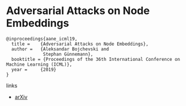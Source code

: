 # Adversarial Attacks on Node Embeddings

```
@inproceedings{aane_icml19,
  title = 	 {Adversarial Attacks on Node Embeddings},
  author = 	 {Aleksandar Bojchevski and
              Stephan Günnemann},
  booktitle = {Proceedings of the 36th International Conference on Machine Learning (ICML)},
  year = 	 {2019}
}
```

links
- [arXiv](https://arxiv.org/abs/1809.01093)
